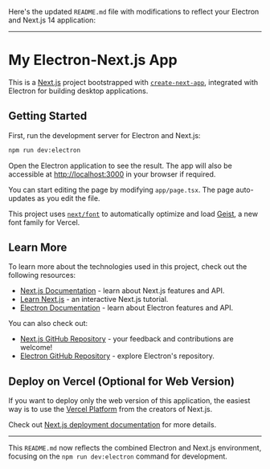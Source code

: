 Here's the updated `README.md` file with modifications to reflect your Electron and Next.js 14 application:

---

# My Electron-Next.js App

This is a [Next.js](https://nextjs.org) project bootstrapped with [`create-next-app`](https://nextjs.org/docs/app/api-reference/cli/create-next-app), integrated with Electron for building desktop applications.

## Getting Started

First, run the development server for Electron and Next.js:

```bash
npm run dev:electron
```

Open the Electron application to see the result. The app will also be accessible at [http://localhost:3000](http://localhost:3000) in your browser if required.

You can start editing the page by modifying `app/page.tsx`. The page auto-updates as you edit the file.

This project uses [`next/font`](https://nextjs.org/docs/app/building-your-application/optimizing/fonts) to automatically optimize and load [Geist](https://vercel.com/font), a new font family for Vercel.

## Learn More

To learn more about the technologies used in this project, check out the following resources:

- [Next.js Documentation](https://nextjs.org/docs) - learn about Next.js features and API.
- [Learn Next.js](https://nextjs.org/learn) - an interactive Next.js tutorial.
- [Electron Documentation](https://www.electronjs.org/docs) - learn about Electron features and API.

You can also check out:

- [Next.js GitHub Repository](https://github.com/vercel/next.js) - your feedback and contributions are welcome!
- [Electron GitHub Repository](https://github.com/electron/electron) - explore Electron's repository.

## Deploy on Vercel (Optional for Web Version)

If you want to deploy only the web version of this application, the easiest way is to use the [Vercel Platform](https://vercel.com/new?utm_medium=default-template&filter=next.js&utm_source=create-next-app&utm_campaign=create-next-app-readme) from the creators of Next.js.

Check out [Next.js deployment documentation](https://nextjs.org/docs/app/building-your-application/deploying) for more details.

---

This `README.md` now reflects the combined Electron and Next.js environment, focusing on the `npm run dev:electron` command for development.
